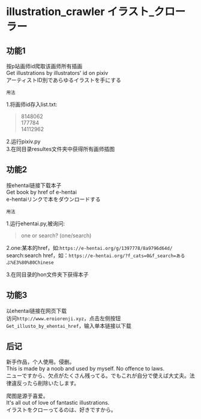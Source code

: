 illustration_crawler    イラスト_クローラー
===
功能1
---
按p站画师id爬取该画师所有插画<br>
Get illustrations by illustrators' id on pixiv<br>
アーティストID別であらゆるイラストを手にする<br>

    用法

1.将画师id存入list.txt:<br>
>8148062<br>
>177784<br>
>14112962<br>
    
2.运行pixiv.py<br>
3.在同目录resultes文件夹中获得所有画师插图

功能2
---
按ehentai链接下载本子<br>
Get book by href of e-hentai<br>
e-hentaiリンクで本をダウンロードする<br>

    用法
1.运行ehentai.py,被询问:<br>
>one or search? (one/search)<br>

2.one:某本的href，如:`https://e-hentai.org/g/1397778/8a9796d64d/`<br>
 search:search href，如：`https://e-hentai.org/?f_cats=0&f_search=あるぷ%E3%80%80Chinese`<br>

3.在同目录的hon文件夹下获得本子<br>

功能3
---
以ehentai链接在网页下载<br>
访问`http://www.eroiorenji.xyz`，点击左侧按钮`Get_illusto_by_ehentai_href`，输入单本链接以下载<br>

后记
---
新手作品，个人使用。侵删。<br>
This is made by a noob and used by myself. No offence to laws.<br>
ニューですから、欠点がたくさん残ってる。でもこれが自分で使えば大丈夫。法律違反ったら削除いたします。<br>

爬图是源于喜爱。<br>
It's all out of love of fantastic illustrations.<br>
イラストをクローってるのは、好きですから。<br>
